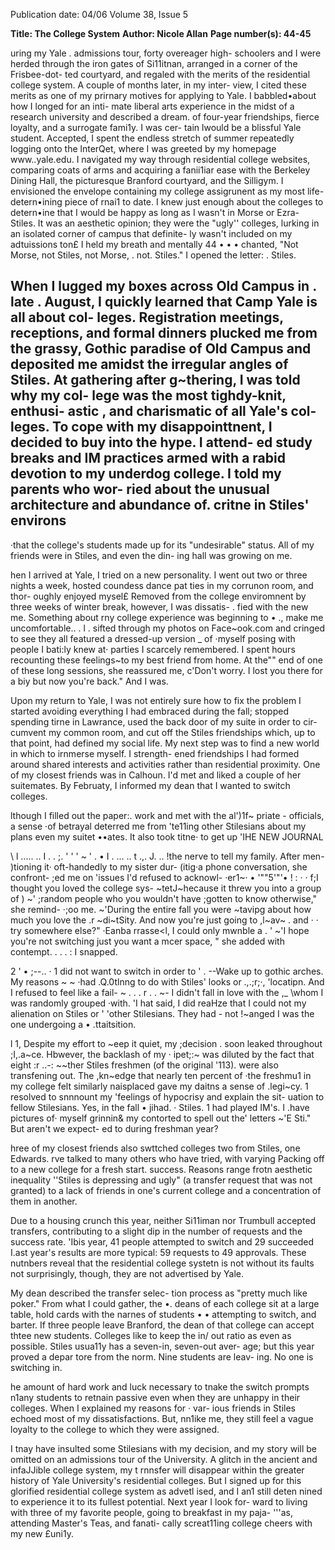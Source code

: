 Publication date: 04/06
Volume 38, Issue 5

**Title: The College System**
**Author: Nicole Allan**
**Page number(s): 44-45**

uring my Yale . admissions 
tour, forty overeager high-
schoolers and I were herded 
through the iron gates of Si11itnan, 
arranged in a corner of the Frisbee-dot-
ted courtyard, and regaled with the 
merits of the residential college system. 
A couple of months later, in my inter-
view, I cited these merits as one of my 
prirnary motives for applying to Yale. I 
babbled•about how I longed for an inti-
mate liberal arts experience in the midst 
of a research university and described a 
dream. of four-year friendships, fierce 
loyalty, and a surrogate fami1y. I was cer-
tain lwould be a blissful Yale student. 
Accepted, I spent the endless stretch 
of summer repeatedly logging onto the 
lnterQet, where I was greeted by my 
homepage 
www..yale.edu. I navigated 
my way through residential college 
websites, comparing coats of arms and 
acquiring a fanii1iar ease with the 
Berkeley Dining Hall, the picturesque 
Branford courtyard, and the Silligym. I 
envisioned the envelope containing my 
college assigrunent as my most life-
detern•ining piece of rnai1 to date. I 
knew just enough about the colleges to 
detern•ine that I would be happy 
as 
long as I wasn't in Morse or Ezra-
Stiles. It was an aesthetic opinion; they 
were the "ugly'' colleges, lurking in an 
isolated corner of campus that definite-
ly wasn't included on my adtuissions 
ton£ I held my breath and mentally 
44 
• • • 
chanted, "Not Morse, not Stiles, not 
Morse, . not. Stiles." I opened the letter: . 
Stiles. 

When I lugged my boxes across Old 
Campus in . late . August, I quickly 
learned that Camp Yale is all about col-
leges. Registration meetings, receptions, 
and formal dinners plucked me from 
the grassy, Gothic paradise of Old 
Campus and deposited me amidst the 
irregular angles of Stiles. At gathering 
after g~thering, I was told why my col-
lege was the most tighdy-knit, enthusi-
astic , and charismatic of all Yale's col-
leges. To cope with my disappointtnent, 
I decided to buy into the hype. I attend-
ed study breaks and IM practices armed 
with a rabid devotion to my underdog 
college. I told my parents 
who wor-
ried about the unusual architecture and 
abundance of. critne in Stiles' environs 
-
·that the college's students made up 
for its "undesirable" status. All of my 
friends were in Stiles, and even the din-
ing hall was growing on me. 

hen I arrived at Yale, I tried 
on a new personality. I 
went out two or three 
nights a week, hosted coundess dance 
pat ties in my corrunon room, and thor-
oughly enjoyed mysel£ Removed from 
the college enviromnent by three weeks 
of winter break, however, I was dissatis- . 
fied with the new me. Something about 
rny college experience was beginning to 
• ., 
make me uncomfortable.. . l . sifted 
through my photos on Face~ook.com 
and cringed to see they all featured a 
dressed-up version _ of ·myself posing 
with people I bati:ly knew at· parties I 
scarcely remembered. I spent hours 
recounting these feelings~to my best 
friend from home. At the"" end of one of 
these long sessions, she reassured me, 
c'Don't worry. I lost you there for a biy 
but now you're back." And I was. 

Upon my return to Yale, I was not 
entirely sure how to fix the problem I 
started avoiding everything I had 
embraced during the fall; stopped 
spending tirne in Lawrance, used the 
back door of my suite in order to cir-
cumvent my common room, and cut 
off the Stiles friendships which, up to 
that point, had defined my social life. 
My next step was to find a new world in 
which to irnmerse myself. I strength-
ened friendships I had formed around 
shared interests and activities rather 
than residential proximity. One of my 
closest friends was in Calhoun. I'd met 
and liked a couple of her suitemates. By 
Februaty, I informed my dean that I 
wanted to switch colleges. 

lthough I filled out the paper:. 
work and met with the al')1f~ 
priate - officials, a sense ·of 
betrayal deterred me from 'te11ing other 
Stilesians about my plans 
even my 
suitet ••ates. It also took titne· to get up 
'IHE NEW JOURNAL 

\ l 
..... 
.. 
I 
. . ;. 
' ' 
' ~ 
' . • 
I . 
... .. 
t 
.,. 
J. 
.. !the nerve to tell my family. After men-
)tioning it· oft-handedly to my sister dur-
(itig·a phone conversation, she confront-
;ed me on 'issues I'd refused to acknowl-
·er1~· 
• '""5'"'• 
! : · · f;I thought you loved the college sys-
~tetJ~hecause it threw you into a group of 
) ~' 
;random people who you wouldn't have 
;gotten to know otherwise," she remind-
·;oo me. ~'During the entire fall you were 
~tavipg about how much you love the 
.r 
~di~tSity. And now you're just going to 
,l~av~ . and · · try somewhere else?" 
·Eanba rrasse<l, I could only mwnble a 
. ' 
~'I hope you're not switching just 
you want a mcer 
space, 
" she added with contempt. 
. . . : I snapped. 

2 ' • ;--.. · 1 did not want to switch in order to 
' . 
--Wake up to gothic arches. My reasons 
~ ~ 
·had .Q.0tlnng to do with Stiles' looks or 
.,.;r;·, 
'locatipn. And I refused to feel like a fail-
~ . 
. . r . 
. ~- I didn't fall in love with the 
,_ 
\whom I was randomly grouped 
·with. 'I hat said, I did reaHze that I could 
not 
my alienation on Stiles or 
' 'other 
Stilesians. 
They 
had - not 
!~anged I was the one undergoing a 
• .ttaitsition. 

l 
1, Despite my effort to ~eep it quiet, my 
;decision . soon leaked 
throughout 
;I,.a~ce. Hbwever, the backlash of my 
· ipet;:~ was diluted by the fact that eight 
:r 
..-: 
~~ther Stiles freshmen (of the original 
'113). were also transfening out. The 
,kn~edge that nearly ten percent of 
·the freshmu1 in my college felt similarly 
naisplaced gave my daitns a sense of 
.legi~cy. 1 resolved to snnnount my 
'feelings of hypocrisy and explain the sit-
uation to fellow Stilesians. Yes, in the fall 
• jihad. · 
Stiles. 1 had played IM's. I 
.have pictures of· myself grinnin& my 
contorted to spell out 
the' letters ~'E Sti." But aren't we expect-
ed to 
during freshman year? 

hree of my closest friends 
also swttched colleges 
two 
from 
Stiles, 
one 
Edwards. rve talked to many 
others who have tried, with varying 
Packing off to a new college for a fresh start. 
success. Reasons range frotn 
aesthetic 
inequality 
''Stiles is depressing and 
ugly" (a transfer request that was not 
granted) 
to a lack of friends in one's 
current college and a concentration of 
them in another. 

Due to a housing crunch this year, 
neither Si11iman nor Trumbull accepted 
transfers, contributing to a slight dip in 
the number of requests and the success 
rate. 'Ibis year, 41 people attempted to 
switch and 29 succeeded I.ast year's 
results are more typical: 59 requests to 49 
approvals. These nutnbers reveal that the 
residential college systetn is not without 
its faults 
not surprisingly, though, they 
are not advertised by Yale. 

My dean described the transfer selec-
tion process as "pretty much like 
poker." From what I could gather, the 
•. 
deans of each college sit at a large table, 
hold cards with the narnes of students 
• • 
attempting to switch, and barter. If 
three people leave Branford, the dean 
of that college can accept thtee new 
students. Colleges like to keep the 
in/ out ratio as even as possible. Stiles 
usua11y has a seven-in, seven-out aver-
age; but this year proved a depar tore 
from the norm. Nine students are leav-
ing. No one is switching in. 

he amount of hard work and 
luck necessary to tnake the 
switch prompts n1any students 
to retnain passive even when they are 
unhappy in their colleges. When I 
explained my reasons for 
· 
var-
ious friends in Stiles echoed most of my 
dissatisfactions. But, nn1ike me, they still 
feel a vague loyalty to the college to 
which they were assigned. 

I tnay have insulted some Stilesians 
with my decision, and my story will be 
omitted on an admissions tour of the 
University. A glitch in the ancient and 
infaJJible college system, my t rnnsfer will 
disappear within the greater history of 
Yale University's residential colleges. But 
I signed up for this glorified residential 
college system as advetl ised, and I an1 
still deten nined to experience it to its 
fullest potential. Next year I look for-
ward to living with three of my favorite 
people, going to breakfast in my paja-
'''as, attending Master's Teas, and fanati-
cally screat11ing college cheers with my 
new £uni1y.